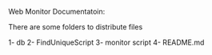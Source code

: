Web Monitor Documentatoin:

There are some folders to distribute files

1- db
2- FindUniqueScript
3- monitor script
4- README.md